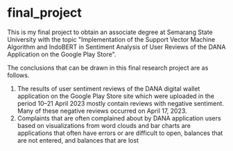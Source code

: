 # final_project
This is my final project to obtain an associate degree at Semarang State University with the topic "Implementation of the Support Vector Machine Algorithm and IndoBERT in Sentiment Analysis of User Reviews of the DANA Application on the Google Play Store".

The conclusions that can be drawn in this final research project are as follows.
1. The results of user sentiment reviews of the DANA digital wallet application on the Google Play Store site which were uploaded in the period 10–21 April 2023 mostly contain reviews with negative sentiment. Many of these negative reviews occurred on April 17, 2023.
2. Complaints that are often complained about by DANA application users based on visualizations from word clouds and bar charts are applications that often have errors or are difficult to open, balances that are not entered, and balances that are lost
